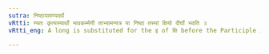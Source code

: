 ```yaml
---
sutra: निष्ठायामण्यदर्थे
vRtti: ण्यतः कृत्यस्यार्थो भावकर्म्मणी ताभ्यामन्यत्र या निष्ठा तस्यां क्षियो दीर्घो भवति ॥
vRtti_eng: A long is substituted for the इ of क्षि before the Participle in क्त, when it has not the sense of the future Passive Participle in ण्यत् ॥

---
```

